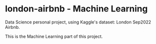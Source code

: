 # london-airbnb - Machine Learning
Data Science personal project, using Kaggle's dataset: London Sep2022 Airbnb.

This is the Machine Learning part of this project.
